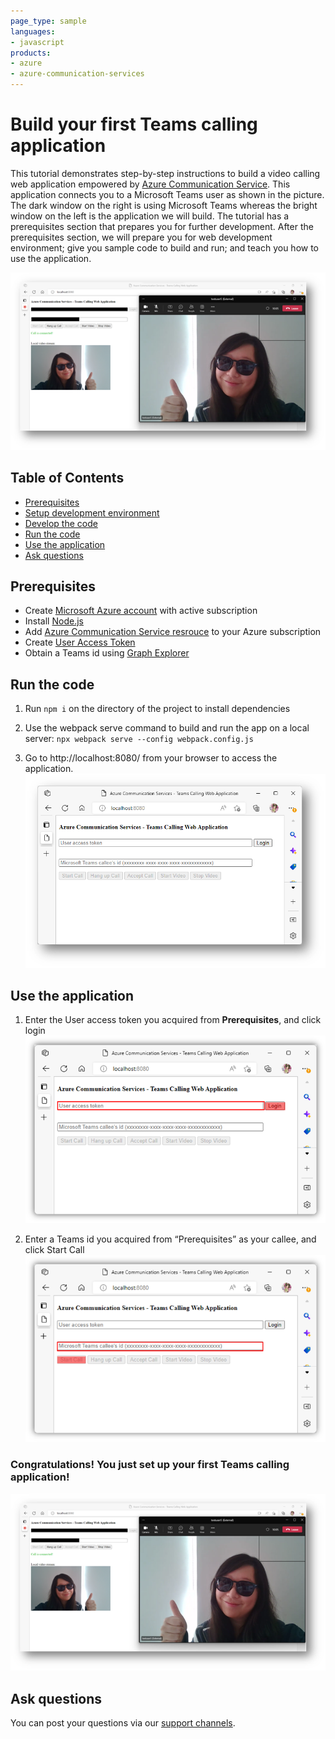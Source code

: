 ```yaml
---
page_type: sample
languages:
- javascript
products:
- azure
- azure-communication-services
---
```


# Build your first Teams calling application

This tutorial demonstrates step-by-step instructions to build a video calling web application empowered by [Azure Communication Service](https://azure.microsoft.com/en-us/products/communication-services/#overview). This application connects you to a Microsoft Teams user as shown in the picture. The dark window on the right is using Microsoft Teams whereas the bright window on the left is the application we will build. The tutorial has a prerequisites section that prepares you for further development. After the prerequisites section, we will prepare you for web development environment; give you sample code to build and run; and teach you how to use the application.

![Render of sample application](../media/cte/1-on-1-teams-calling-application.png)

## Table of Contents
- [Prerequisites](#prerequisites)
- [Setup development environment](#setup-development-environment)
- [Develop the code](#develop-the-code)
- [Run the code](#run-the-code)
- [Use the application](#use-the-application)
- [Ask questions](#ask-questions)


## Prerequisites
- Create [Microsoft Azure account](https://azure.microsoft.com/free/?WT.mc_id=A261C142F) with active subscription
- Install [Node.js](https://nodejs.org/en/)
- Add [Azure Communication Service resrouce](https://learn.microsoft.com/en-us/azure/communication-services/quickstarts/create-communication-resource?pivots=platform-azp&tabs=windows#create-azure-communication-services-resource) to your Azure subscription
- Create [User Access Token](https://learn.microsoft.com/en-us/azure/communication-services/quickstarts/manage-teams-identity?pivots=programming-language-javascript#step-3-exchange-the-azure-ad-access-token-of-the-teams-user-for-a-communication-identity-access-token)
- Obtain a Teams id using [Graph Explorer](https://developer.microsoft.com/en-us/graph/graph-explorer)

## Run the code
1. Run `npm i` on the directory of the project to install dependencies
2. Use the webpack serve command to build and run the app on a local server:
`npx webpack serve --config webpack.config.js`

3. Go to http://localhost:8080/ from your browser to access the application.
![Render of application](../media/cte/demo-application-view.png)

## Use the application
1. Enter the User access token you acquired from **Prerequisites**, and click login
![Render of application](../media/cte/demo-application-login.png)

2. Enter a Teams id you acquired from “Prerequisites” as your callee, and click Start Call
 ![Render of application](../media/cte/demo-application-start-call.png)

### **Congratulations! You just set up your first Teams calling application!**
![Render of sample application](../media/cte/1-on-1-teams-calling-application.png)

## Ask questions
You can post your questions via our [support channels](https://learn.microsoft.com/en-us/azure/communication-services/support). 

